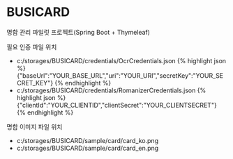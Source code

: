 # BUSICARD
명함 관리 파일럿 프로젝트(Spring Boot + Thymeleaf)

필요 인증 파일 위치
- c:/storages/BUSICARD/credentials/OcrCredentials.json
{% highlight json %}
{"baseUrl":"YOUR_BASE_URL","uri":"YOUR_URI","secretKey":"YOUR_SECRET_KEY"}
{% endhighlight %}
- c:/storages/BUSICARD/credentials/RomanizerCredentials.json
{% highlight json %}
{"clientId":"YOUR_CLIENTID","clientSecret":"YOUR_CLIENTSECRET"}
{% endhighlight %}

명함 이미지 파일 위치
- c:/storages/BUSICARD/sample/card/card_ko.png
- c:/storages/BUSICARD/sample/card/card_en.png
